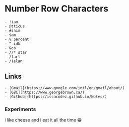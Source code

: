  <h1>Number Row Characters</h1>

    - !iam
    - @tticus
    - #shim
    - $am
    - % percent
    - ^ idk
    - &ob
    - //* star
    - /(arl
    - /)elan

  <h2> Links</h2>

    - [Gmail](https://www.google.com/intl/en/gmail/about/)
    - [GBC](https://www.georgebrown.ca/)
    - [Github](https://issacodez.github.io/Notes/)

  <h3> Experiments</h3>
    <p> i like cheese and i eat it all the time &#128513; </p>

